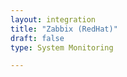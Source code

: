 ```yaml
---
layout: integration 
title: "Zabbix (RedHat)"
draft: false
type: System Monitoring

---
```


<!-- docs-include _integrations/agent-common/install/remote-installation.md:::SOURCE_SYSTEM_NAME=Zabbix:::PLATFORM_NAME=RedHat:::PLATFORM_LOWER=redhat -->

<!-- section-separator -->

<!-- docs-include _integrations/agent-common/configure-agent/zabbix.md -->
	
<!-- section-separator -->

<!-- docs-include _integrations/agent-common/start-and-summary/generic.md:::SOURCE_SYSTEM_NAME=Zabbix:::PLATFORM=redhat -->
